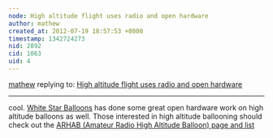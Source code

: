 ```yaml
---
node: High altitude flight uses radio and open hardware
author: mathew
created_at: 2012-07-19 18:57:53 +0000
timestamp: 1342724273
nid: 2892
cid: 1063
uid: 4
---
```




[mathew](../profile/mathew) replying to: [High altitude flight uses radio and open hardware](../notes/gonzoearth/7-19-2012/high-altitude-flight-uses-radio-and-open-hardware)

----
cool.  [White Star Balloons](http://whitestarballoon.com/?page_id=9) has done some great open hardware work on high altitude balloons as well.  Those interested in high altitude ballooning should check out the [ARHAB (Amateur Radio High Altitude Balloon) page and list](http://www.arhab.org/)